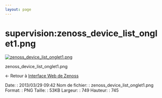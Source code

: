 ```yaml
---
layout: page
---
```


supervision:zenoss\_device\_list\_onglet1.png
=============================================

[![zenoss\_device\_list\_onglet1.png](..//assets/media/supervision/zenoss_device_list_onglet1.png@cache=&w=703&h=700 "zenoss_device_list_onglet1.png")](..//assets/media/supervision/zenoss_device_list_onglet1.png@cache= "Afficher le fichier original")

zenoss\_device\_list\_onglet1.png

← Retour à [Interface Web de
Zenoss](../../zenoss/zenoss-interface.html "zenoss:zenoss-interface")

Date:
:   2013/03/29 09:42
Nom de fichier:
:   zenoss\_device\_list\_onglet1.png
Format:
:   PNG
Taille:
:   53KB
Largeur:
:   749
Hauteur:
:   745

